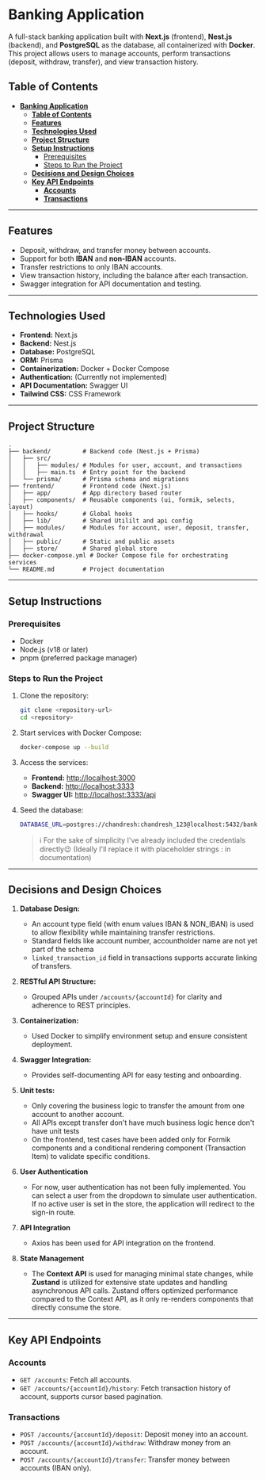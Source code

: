 # **Banking Application**

A full-stack banking application built with **Next.js** (frontend), **Nest.js** (backend), and **PostgreSQL** as the database, all containerized with **Docker**. This project allows users to manage accounts, perform transactions (deposit, withdraw, transfer), and view transaction history.

## **Table of Contents**

- [**Banking Application**](#banking-application)
  - [**Table of Contents**](#table-of-contents)
  - [**Features**](#features)
  - [**Technologies Used**](#technologies-used)
  - [**Project Structure**](#project-structure)
  - [**Setup Instructions**](#setup-instructions)
    - [Prerequisites](#prerequisites)
    - [Steps to Run the Project](#steps-to-run-the-project)
  - [**Decisions and Design Choices**](#decisions-and-design-choices)
  - [**Key API Endpoints**](#key-api-endpoints)
    - [**Accounts**](#accounts)
    - [**Transactions**](#transactions)

---

## **Features**

- Deposit, withdraw, and transfer money between accounts.
- Support for both **IBAN** and **non-IBAN** accounts.
- Transfer restrictions to only IBAN accounts.
- View transaction history, including the balance after each transaction.
- Swagger integration for API documentation and testing.

---

## **Technologies Used**

- **Frontend:** Next.js
- **Backend:** Nest.js
- **Database:** PostgreSQL
- **ORM:** Prisma
- **Containerization:** Docker + Docker Compose
- **Authentication:** (Currently not implemented)
- **API Documentation:** Swagger UI
- **Tailwind CSS:** CSS Framework

---

## **Project Structure**

```plaintext
.
├── backend/         # Backend code (Nest.js + Prisma)
│   ├── src/
│   │   ├── modules/ # Modules for user, account, and transactions
│   │   ├── main.ts  # Entry point for the backend
│   └── prisma/      # Prisma schema and migrations
├── frontend/        # Frontend code (Next.js)
│   ├── app/         # App directory based router
│   ├── components/  # Reusable components (ui, formik, selects, layout)
│   ├── hooks/       # Global hooks
│   ├── lib/         # Shared Utililt and api config 
│   ├── modules/     # Modules for account, user, deposit, transfer, withdrawal
│   ├── public/      # Static and public assets
│   ├── store/       # Shared global store
├── docker-compose.yml # Docker Compose file for orchestrating services
└── README.md        # Project documentation
```

---

## **Setup Instructions**

### Prerequisites

- Docker
- Node.js (v18 or later)
- pnpm (preferred package manager)

### Steps to Run the Project

1. Clone the repository:

   ```bash
   git clone <repository-url>
   cd <repository>
   ```

2. Start services with Docker Compose:

   ```bash
   docker-compose up --build
   ```

3. Access the services:

   - **Frontend:** [http://localhost:3000](http://localhost:3000)
   - **Backend:** [http://localhost:3333](http://localhost:3333)
   - **Swagger UI:** [http://localhost:3333/api](http://localhost:3333/api)

4. Seed the database:

   ```bash
   DATABASE_URL=postgres://chandresh:chandresh_123@localhost:5432/bank-simulation npx prisma db seed
   ```

   > ℹ️ For the sake of simplicity I've already included the credentials directly😉 (Ideally I'll replace it with placeholder strings <username>:<password> in documentation)

---

## **Decisions and Design Choices**

1. **Database Design:**

   - An account type field (with enum values IBAN & NON_IBAN) is used to allow flexibility while maintaining transfer restrictions.
   - Standard fields like account number, accountholder name are not yet part of the schema
   - `linked_transaction_id` field in transactions supports accurate linking of transfers.

2. **RESTful API Structure:**

   - Grouped APIs under `/accounts/{accountId}` for clarity and adherence to REST principles.

3. **Containerization:**

   - Used Docker to simplify environment setup and ensure consistent deployment.

4. **Swagger Integration:**

   - Provides self-documenting API for easy testing and onboarding.

5. **Unit tests:**
   - Only covering the business logic to transfer the amount from one account to another account.
   - All APIs except transfer don't have much business logic hence don't have unit tests
   - On the frontend, test cases have been added only for Formik components and a conditional rendering component (Transaction Item) to validate specific conditions.

6. **User Authentication**
   - For now, user authentication has not been fully implemented. You can select a user from the dropdown to simulate user authentication. If no active user is set in the store, the application will redirect to the sign-in route.

7. **API Integration**
   - Axios has been used for API integration on the frontend.

8. **State Management**
   - The **Context API** is used for managing minimal state changes, while **Zustand** is utilized for extensive state updates and handling asynchronous API calls. Zustand offers optimized performance compared to the Context API, as it only re-renders components that directly consume the store.

---

## **Key API Endpoints**

### **Accounts**

- `GET /accounts`: Fetch all accounts.
- `GET /accounts/{accountId}/history`: Fetch transaction history of account, supports cursor based pagination.

### **Transactions**

- `POST /accounts/{accountId}/deposit`: Deposit money into an account.
- `POST /accounts/{accountId}/withdraw`: Withdraw money from an account.
- `POST /accounts/{accountId}/transfer`: Transfer money between accounts (IBAN only).
